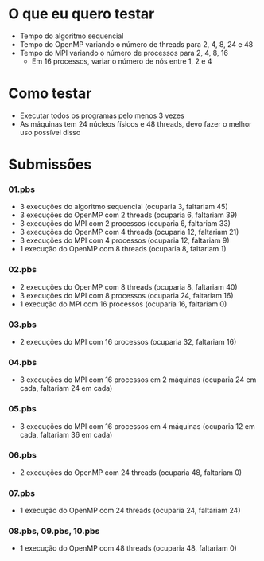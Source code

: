 # O que eu quero testar

- Tempo do algoritmo sequencial
- Tempo do OpenMP variando o número de threads para 2, 4, 8, 24 e 48
- Tempo do MPI variando o número de processos para 2, 4, 8, 16
  - Em 16 processos, variar o número de nós entre 1, 2 e 4

# Como testar

- Executar todos os programas pelo menos 3 vezes
- As máquinas tem 24 núcleos físicos e 48 threads, devo fazer o melhor uso possível disso

# Submissões

### 01.pbs

- 3 execuções do algoritmo sequencial (ocuparia 3, faltariam 45)
- 3 execuções do OpenMP com 2 threads (ocuparia 6, faltariam 39)
- 3 execuções do MPI com 2 processos (ocuparia 6, faltariam 33)
- 3 execuções do OpenMP com 4 threads (ocuparia 12, faltariam 21)
- 3 execuções do MPI com 4 processos (ocuparia 12, faltariam 9)
- 1 execução do OpenMP com 8 threads (ocuparia 8, faltariam 1)

### 02.pbs

- 2 execuções do OpenMP com 8 threads (ocuparia 8, faltariam 40)
- 3 execuções do MPI com 8 processos (ocuparia 24, faltariam 16)
- 1 execução do MPI com 16 processos (ocuparia 16, faltariam 0)

### 03.pbs

- 2 execuções do MPI com 16 processos (ocuparia 32, faltariam 16)

### 04.pbs

- 3 execuções do MPI com 16 processos em 2 máquinas (ocuparia 24 em cada, faltariam 24 em cada)

### 05.pbs

- 3 execuções do MPI com 16 processos em 4 máquinas (ocuparia 12 em cada, faltariam 36 em cada)

### 06.pbs

- 2 execuções do OpenMP com 24 threads (ocuparia 48, faltariam 0)

### 07.pbs

- 1 execução do OpenMP com 24 threads (ocuparia 24, faltariam 24)

### 08.pbs, 09.pbs, 10.pbs

- 1 execução do OpenMP com 48 threads (ocuparia 48, faltariam 0)
